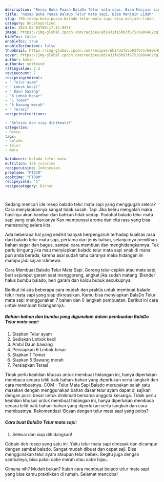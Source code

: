 ```yaml
---
description: "Resep Buka Puasa BalaDo Telur mata sapi, Bisa Manjain Lidah"
title: "Resep Buka Puasa BalaDo Telur mata sapi, Bisa Manjain Lidah"
slug: 290-resep-buka-puasa-balado-telur-mata-sapi-bisa-manjain-lidah
category: Uncategorized
date: 2023-02-03T09:17:14.947Z
image: https://img-global.cpcdn.com/recipes/eb1431fe5b93f675/680x482cq70/balado-telur-mata-sapi-foto-resep-utama.jpg
hideToc: false
enableToc: true
enableTocContent: false
thumbnail: https://img-global.cpcdn.com/recipes/eb1431fe5b93f675/680x482cq70/balado-telur-mata-sapi-foto-resep-utama.jpg
cover: https://img-global.cpcdn.com/recipes/eb1431fe5b93f675/680x482cq70/balado-telur-mata-sapi-foto-resep-utama.jpg
author: Admin
authorAv: notfound
ratingvalue: 3.2
reviewcount: 7
recipeingredient:
- " Telur ayam"
- " Lmbok kecil"
- " Daun bawang"
- "6 Lmbok besar"
- "1 Tomat"
- "5 Bawang merah"
- " Terasi"
recipeinstructions:

- "Selesai dan siap dinikmati!"
categories:
- Resep
tags:
- balado
- telur
- mata

katakunci: balado telur mata 
nutrition: 159 calories
recipecuisine: Indonesian
preptime: "PT31M"
cooktime: "PT39M"
recipeyield: "1"
recipecategory: Dinner

---
```



Sedang mencari ide resep balado telur mata sapi yang menggugah selera? Cara menyiapkannya sangat tidak susah. Tapi Jika keliru mengolah maka hasilnya akan hambar dan bahkan tidak sedap. Padahal balado telur mata sapi yang enak harusnya Kan mempunyai aroma dan cita rasa yang bisa memancing selera kita.


Ada beberapa hal yang sedikit banyak berpengaruh terhadap kualitas rasa dari balado telur mata sapi, pertama dari jenis bahan, selanjutnya pemilihan bahan segar dan bagus, sampai cara membuat dan menghidangkannya. Tak perlu bingung jika mau menyiapkan balado telur mata sapi enak di mana pun anda berada, karena asal sudah tahu caranya maka hidangan ini mampu jadi sajian istimewa.

Cara Membuat Balado Telur Mata Sapi. Goreng telur ceplok atau mata sapi, beri sejumput garam saat menggoreng, angkat jika sudah matang. Blender halus bumbu balado, beri garam dan kaldu bubuk secukupnya.


Berikut ini ada beberapa cara mudah dan praktis untuk membuat balado telur mata sapi yang siap dikreasikan. Kamu bisa menyiapkan BalaDo Telur mata sapi menggunakan 7 bahan dan 0 langkah pembuatan. Berikut ini cara untuk membuat hidangannya.

<!--inarticleads1-->

##### Bahan-bahan dan bumbu yang digunakan dalam pembuatan BalaDo Telur mata sapi:

1. Siapkan  Telur ayam
1. Sediakan  Lmbok kecil
1. Ambil  Daun bawang
1. Persiapkan 6 Lmbok besar
1. Siapkan 1 Tomat
1. Siapkan 5 Bawang merah
1. Persiapkan  Terasi


Tidak perlu keahlian khusus untuk membuat hidangan ini, hanya diperlukan membaca secara teliti baik bahan-bahan yang diperlukan serta langkah dan cara membuatnya. COM - Telur Mata Sapi Balado merupakan salah satu masakan dengan menggunakan bahan dasar telur ayam dapat di sajikan dengan porsi besar untuk dinikmati bersama anggota keluarga. Tidak perlu keahlian khusus untuk membuat hidangan ini, hanya diperlukan membaca secara teliti baik bahan-bahan yang diperlukan serta langkah dan cara membuatnya. Rekomendasi :Bosan dengan telur mata sapi yang polos? 

<!--inarticleads2-->

##### Cara buat BalaDo Telur mata sapi:


1. Selesai dan siap dihidangkan!

Cobain deh resep yang satu ini. Yaitu telur mata sapi dimasak dan dicampur dengan sambal balado. Sangat mudah dibuat dan cepat saji. Bisa menggunakan telur ayam ataupun telur bebek. Begitu juga dengan sambalnya, bisa pakai cabe merah atau cabe hijau. 

Gimana nih? Mudah bukan? Itulah cara membuat balado telur mata sapi yang bisa kamu praktikkan di rumah. Selamat mencoba!
